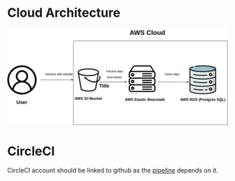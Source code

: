 # Cloud Architecture

![cloud-architecture](extras/cloud-architecture.png)

# CircleCI

CircleCI account should be linked to github as the [pipeline](pipeline.md) depends on it.